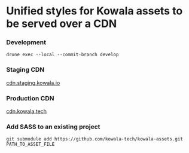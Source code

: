 # Unified styles for Kowala assets to be served over a CDN

### Development
`drone exec --local --commit-branch develop`

### Staging CDN

[cdn.staging.kowala.io]()

### Production CDN

[cdn.kowala.tech]()

### Add SASS to an existing project
`git submodule add https://github.com/kowala-tech/kowala-assets.git PATH_TO_ASSET_FILE`
